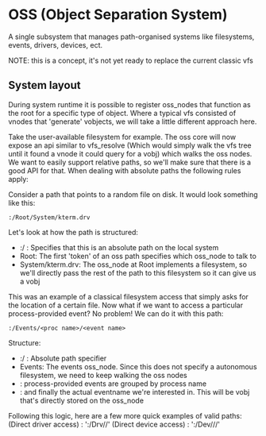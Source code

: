 # OSS (Object Separation System)

A single subsystem that manages path-organised systems like filesystems, events, drivers, devices, ect.

NOTE: this is a concept, it's not yet ready to replace the current classic vfs

## System layout

During system runtime it is possible to register oss_nodes that function as the root for a specific type of object. Where a 
typical vfs consisted of vnodes that 'generate' vobjects, we will take a little different approach here.

Take the user-available filesystem for example. The oss core will now expose an api similar to vfs_resolve (Which would simply walk
the vfs tree until it found a vnode it could query for a vobj) which walks the oss nodes. We want to easily support relative paths,
so we'll make sure that there is a good API for that. When dealing with absolute paths the following rules apply:

Consider a path that points to a random file on disk. It would look something like this:

```:/Root/System/kterm.drv```

Let's look at how the path is structured:
 - :/ : Specifies that this is an absolute path on the local system
 - Root: The first 'token' of an oss path specifies which oss_node to talk to
 - System/kterm.drv: The oss_node at Root implements a filesystem, so we'll directly pass the rest of the path to this filesystem so it can give us a vobj

This was an example of a classical filesystem access that simply asks for the location of a certain file. Now what if we want
to access a particular process-provided event? No problem! We can do it with this path:

```:/Events/<proc name>/<event name>```

Structure:
 - :/ : Absolute path specifier
 - Events: The events oss_node. Since this does not specify a autonomous filesystem, we need to keep walking the oss nodes
 - <proc name> : process-provided events are grouped by process name
 - <event name> : and finally the actual eventname we're interested in. This will be vobj that's directly stored on the oss_node

 Following this logic, here are a few more quick examples of valid paths:
 (Direct driver access) : ':/Drv/<driver category>/<driver name>'
 (Direct device access) : ':/Dev/<driver category>/<driver name>/<device name>'
